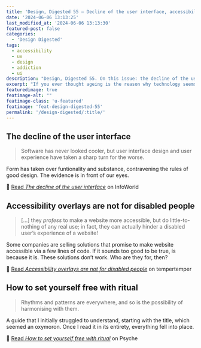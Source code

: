```yaml
---
title: 'Design, Digested 55 – Decline of the user interface, accessibility overlays, rituals'
date: '2024-06-06 13:13:25'
last_modified_at: '2024-06-06 13:13:30'
featured-post: false
categories:
  - 'Design Digested'
tags:
  - accessibility
  - ux
  - design
  - addiction
  - ui
description: "Design, Digested 55. On this issue: the decline of the user interface, who accessibility overlays for, set yourself free with rituals"
excerpt: "If you ever thought ageing is the reason why technology seems more complicated, read on. Also, a guide to live in harmony with the world."
featuredimage: true
featimage-alt: ""
featimage-class: 'u-featured'
featimage: 'feat-design-digested-55'
permalink: '/design-digested/:title/'
---
```

## The decline of the user interface

> Software has never looked cooler, but user interface design and user experience have taken a sharp turn for the worse.

Form has taken over funtionality and substance, contravening the rules of good design. The evidence is in front of our eyes.

🔗 [Read _The decline of the user interface_](https://www-infoworld-com.cdn.ampproject.org/c/s/www.infoworld.com/article/3715333/the-decline-of-the-user-interface.amp.html) on InfoWorld

## Accessibility overlays are not for disabled people

> [&hellip;] they _profess_ to make a website more accessible, but do little-to-nothing of any real use; in fact, they can actually hinder a disabled user’s experience of a website!
  
Some companies are selling solutions that promise to make website accessible via a few lines of code. If it sounds too good to be true, is because it is. These solutions don’t work. Who are they for, then?

🔗 [Read _Accessibility overlays are not for disabled people_](https://www.tempertemper.net/blog/accessibility-overlays-are-not-for-disabled-people) on tempertemper

## How to set yourself free with ritual

> Rhythms and patterns are everywhere, and so is the possibility of harmonising with them.

A guide that I initially struggled to understand, starting with the title, which seemed an oxymoron. Once I read it in its entirety, everything fell into place.

🔗 [Read _How to set yourself free with ritual_](https://psyche.co/guides/how-to-live-free-and-in-harmonious-ease-with-confucian-ritual) on Psyche